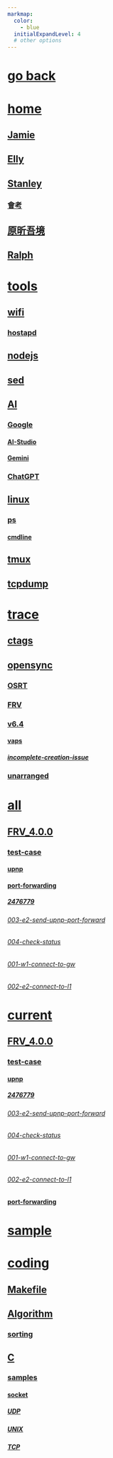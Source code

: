 ```yaml
---
markmap:
  color:
    - blue
  initialExpandLevel: 4
  # other options
---
```


# [go back](../index.html)
# [home](home/index.html)
## [Jamie](home/Jamie/index.html)
## [Elly](home/Elly/index.html)
## [Stanley](home/Stanley/index.html)
### [會考](home/Stanley/會考/index.html)
## [原昕吾境](home/原昕吾境/index.html)
## [Ralph](home/Ralph/index.html)
# [tools](tools/index.html)
## [wifi](tools/wifi/index.html)
### [hostapd](tools/wifi/hostapd/index.html)
## [nodejs](tools/nodejs/index.html)
## [sed](tools/sed/index.html)
## [AI](tools/AI/index.html)
### [Google](tools/AI/Google/index.html)
#### [AI-Studio](tools/AI/Google/AI-Studio/index.html)
#### [Gemini](tools/AI/Google/Gemini/index.html)
### [ChatGPT](tools/AI/ChatGPT/index.html)
## [linux](tools/linux/index.html)
### [ps](tools/linux/ps/index.html)
#### [cmdline](tools/linux/ps/cmdline/index.html)
## [tmux](tools/tmux/index.html)
## [tcpdump](tools/tcpdump/index.html)
# [trace](trace/index.html)
## [ctags](trace/ctags/index.html)
## [opensync](trace/opensync/index.html)
### [OSRT](trace/opensync/OSRT/index.html)
### [FRV](trace/opensync/FRV/index.html)
### [v6.4](trace/opensync/v6.4/index.html)
#### [vaps](trace/opensync/v6.4/vaps/index.html)
##### [incomplete-creation-issue](trace/opensync/v6.4/vaps/incomplete-creation-issue/index.html)
### [unarranged](trace/opensync/unarranged/index.html)
# [all](all/index.html)
## [FRV_4.0.0](all/FRV_4.0.0/index.html)
### [test-case](all/FRV_4.0.0/test-case/index.html)
#### [upnp](all/FRV_4.0.0/test-case/upnp/index.html)
#### [port-forwarding](all/FRV_4.0.0/test-case/port-forwarding/index.html)
##### [2476779](all/FRV_4.0.0/test-case/port-forwarding/2476779/index.html)
###### [003-e2-send-upnp-port-forward](all/FRV_4.0.0/test-case/port-forwarding/2476779/003-e2-send-upnp-port-forward/index.html)
###### [004-check-status](all/FRV_4.0.0/test-case/port-forwarding/2476779/004-check-status/index.html)
###### [001-w1-connect-to-gw](all/FRV_4.0.0/test-case/port-forwarding/2476779/001-w1-connect-to-gw/index.html)
###### [002-e2-connect-to-l1](all/FRV_4.0.0/test-case/port-forwarding/2476779/002-e2-connect-to-l1/index.html)
# [current](current/index.html)
## [FRV_4.0.0](current/FRV_4.0.0/index.html)
### [test-case](current/FRV_4.0.0/test-case/index.html)
#### [upnp](current/FRV_4.0.0/test-case/upnp/index.html)
##### [2476779](current/FRV_4.0.0/test-case/upnp/2476779/index.html)
###### [003-e2-send-upnp-port-forward](current/FRV_4.0.0/test-case/upnp/2476779/003-e2-send-upnp-port-forward/index.html)
###### [004-check-status](current/FRV_4.0.0/test-case/upnp/2476779/004-check-status/index.html)
###### [001-w1-connect-to-gw](current/FRV_4.0.0/test-case/upnp/2476779/001-w1-connect-to-gw/index.html)
###### [002-e2-connect-to-l1](current/FRV_4.0.0/test-case/upnp/2476779/002-e2-connect-to-l1/index.html)
#### [port-forwarding](current/FRV_4.0.0/test-case/port-forwarding/index.html)
# [sample](sample/index.html)
# [coding](coding/index.html)
## [Makefile](coding/Makefile/index.html)
## [Algorithm](coding/Algorithm/index.html)
### [sorting](coding/Algorithm/sorting/index.html)
## [C](coding/C/index.html)
### [samples](coding/C/samples/index.html)
#### [socket](coding/C/samples/socket/index.html)
##### [UDP](coding/C/samples/socket/UDP/index.html)
##### [UNIX](coding/C/samples/socket/UNIX/index.html)
##### [TCP](coding/C/samples/socket/TCP/index.html)
